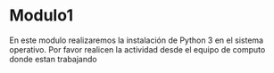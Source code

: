# Modulo1

En este modulo realizaremos la instalación de Python 3 en el sistema operativo.
Por favor realicen la actividad desde el equipo de computo donde estan trabajando
